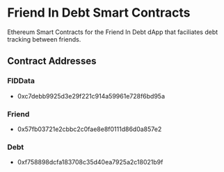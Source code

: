 # Friend In Debt Smart Contracts

Ethereum Smart Contracts for the Friend In Debt dApp that faciliates debt tracking between friends.

## Contract Addresses
### FIDData
* 0xc7debb9925d3e29f221c914a59961e728f6bd95a

### Friend
* 0x57fb03721e2cbbc2c0fae8e8f0111d86d0a857e2

### Debt 
* 0xf758898dcfa183708c35d40ea7925a2c18021b9f
